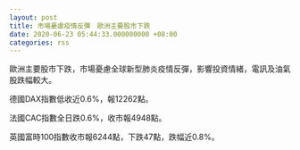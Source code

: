 ```yaml
---
layout: post
title: 市場憂慮疫情反彈　歐洲主要股市下跌
date: 2020-06-23 05:44:33.000000000 +08:00
categories: rss
---
```


歐洲主要股市下跌，市場憂慮全球新型肺炎疫情反彈，影響投資情緒，電訊及油氣股跌幅較大。

德國DAX指數低收近0.6%，報12262點。

法國CAC指數全日跌0.6%，收市報4948點。

英國富時100指數收市報6244點，下跌47點，跌幅近0.8%。
